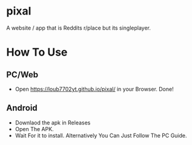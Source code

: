 # pixal
A website / app that is Reddits r/place but its singleplayer.

# How To Use
## PC/Web
- Open https://loub7702yt.github.io/pixal/ in your Browser.
Done!
## Android
- Downlaod the apk in Releases
- Open The APK.
- Wait For it to install.
Alternatively You Can Just Follow The PC Guide.
